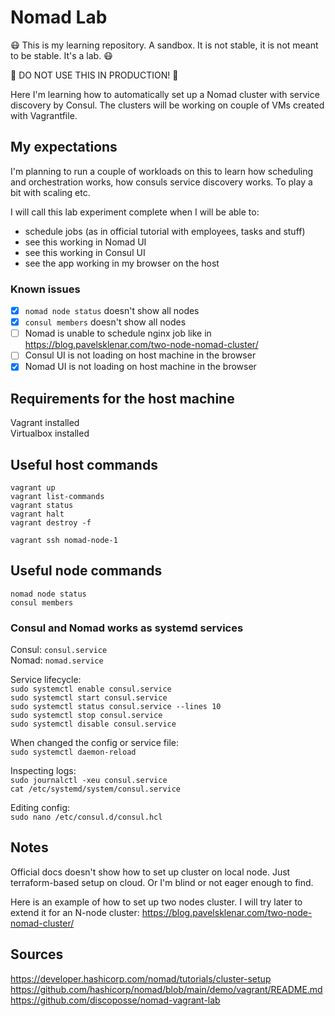 # Nomad Lab

:mask: This is my learning repository. A sandbox. It is not stable, it is not meant to be stable. It's a lab. :mask:

:anger: DO NOT USE THIS IN PRODUCTION! :anger:

Here I'm learning how to automatically set up a Nomad cluster with service discovery by Consul. The clusters will be 
working on couple of VMs created with Vagrantfile.

## My expectations

I'm planning to run a couple of workloads on this to learn how scheduling and orchestration works, how consuls service 
discovery works. To play a bit with scaling etc.

I will call this lab experiment complete when I will be able to:
- schedule jobs (as in official tutorial with employees, tasks and stuff)
- see this working in Nomad UI
- see this working in Consul UI
- see the app working in my browser on the host

### Known issues
- [x] `nomad node status` doesn't show all nodes
- [x] `consul members` doesn't show all nodes
- [ ] Nomad is unable to schedule nginx job like in https://blog.pavelsklenar.com/two-node-nomad-cluster/
- [ ] Consul UI is not loading on host machine in the browser
- [x] Nomad UI is not loading on host machine in the browser

## Requirements for the host machine

Vagrant installed  
Virtualbox installed

## Useful host commands

`vagrant up`  
`vagrant list-commands`  
`vagrant status`  
`vagrant halt`  
`vagrant destroy -f`  

`vagrant ssh nomad-node-1`  

## Useful node commands

`nomad node status`  
`consul members`

### Consul and Nomad works as systemd services

Consul: `consul.service`  
Nomad: `nomad.service`  

Service lifecycle:  
`sudo systemctl enable consul.service`  
`sudo systemctl start consul.service`  
`sudo systemctl status consul.service --lines 10`  
`sudo systemctl stop consul.service`  
`sudo systemctl disable consul.service`

When changed the config or service file:  
`sudo systemctl daemon-reload`  

Inspecting logs:  
`sudo journalctl -xeu consul.service`  
`cat /etc/systemd/system/consul.service`

Editing config:  
`sudo nano /etc/consul.d/consul.hcl`  

## Notes

Official docs doesn't show how to set up cluster on local node. Just terraform-based setup on cloud. Or I'm blind or not eager enough to find.

Here is an example of how to set up two nodes cluster. I will try later to extend it for an N-node cluster: https://blog.pavelsklenar.com/two-node-nomad-cluster/

## Sources

https://developer.hashicorp.com/nomad/tutorials/cluster-setup  
https://github.com/hashicorp/nomad/blob/main/demo/vagrant/README.md  
https://github.com/discoposse/nomad-vagrant-lab  